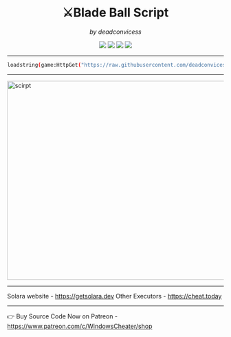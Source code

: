 <h1 align="center">⚔Blade Ball Script</h1>
<p align="center"><i>by deadconvicess</i></p>

<p align="center">
  <img src="https://img.shields.io/badge/UI-Hydra%20UI-purple?style=for-the-badge&logo=lua" />
  <img src="https://img.shields.io/badge/Status-Working-brightgreen?style=for-the-badge&logo=roblox" />
  <img src="https://img.shields.io/badge/Game-Blade%20Ball-blue?style=for-the-badge&logo=roblox" />
  <img src="https://img.shields.io/badge/Source%20Code-Available%20on%20Patreon-orange?style=for-the-badge&logo=patreon" />
</p>

---


```bash
loadstring(game:HttpGet("https://raw.githubusercontent.com/deadconvicess/Bladeball-Script/main/main.lua"))()
```
---

<img width="807" height="463" alt="scirpt" src="https://github.com/user-attachments/assets/1ae816d9-1bec-4e86-ba41-fc7942cdbc16" />

---


Solara website - https://getsolara.dev
Other Executors - https://cheat.today



---
👉 Buy Source Code Now on Patreon - https://www.patreon.com/c/WindowsCheater/shop













